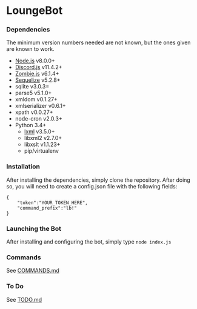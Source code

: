 # LoungeBot
### Dependencies
The minimum version numbers needed are not known, but the ones given are known to work.
- [Node.js](https://nodejs.org/) v8.0.0+
- [Discord.js](https://discord.js.org/) v11.4.2+
- [Zombie.js](http://zombie.js.org/) v6.1.4+
- [Sequelize](http://docs.sequelizejs.com/) v5.2.8+
- sqlite v3.0.3=
- parse5 v5.1.0+
- xmldom v0.1.27+
- xmlserializer v0.6.1+
- xpath v0.0.27+
- node-cron v2.0.3+
- Python 3.4+
  - [lxml](https://lxml.de/) v3.5.0+
  - libxml2 v2.7.0+
  - libxslt v1.1.23+
  - pip/virtualenv

### Installation
After installing the dependencies, simply clone the repository. After doing so, you will need to create a config.json file with the following fields:
```
{
    "token":"YOUR_TOKEN_HERE",
    "command_prefix":"lb!"
}
```
### Launching the Bot
After installing and configuring the bot, simply type `node index.js`
### Commands
See [COMMANDS.md](COMMANDS.md)
### To Do
See [TODO.md](TODO.md)
